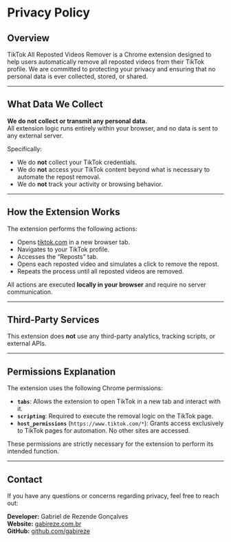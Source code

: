 # Privacy Policy

## Overview

TikTok All Reposted Videos Remover is a Chrome extension designed to help users automatically remove all reposted videos from their TikTok profile. We are committed to protecting your privacy and ensuring that no personal data is ever collected, stored, or shared.

---

## What Data We Collect

**We do not collect or transmit any personal data.**  
All extension logic runs entirely within your browser, and no data is sent to any external server.

Specifically:
- We do **not** collect your TikTok credentials.
- We do **not** access your TikTok content beyond what is necessary to automate the repost removal.
- We do **not** track your activity or browsing behavior.

---

## How the Extension Works

The extension performs the following actions:

- Opens [tiktok.com](https://www.tiktok.com) in a new browser tab.
- Navigates to your TikTok profile.
- Accesses the “Reposts” tab.
- Opens each reposted video and simulates a click to remove the repost.
- Repeats the process until all reposted videos are removed.

All actions are executed **locally in your browser** and require no server communication.

---

## Third-Party Services

This extension does **not** use any third-party analytics, tracking scripts, or external APIs.

---

## Permissions Explanation

The extension uses the following Chrome permissions:

- **`tabs`**: Allows the extension to open TikTok in a new tab and interact with it.
- **`scripting`**: Required to execute the removal logic on the TikTok page.
- **`host_permissions`** (`https://www.tiktok.com/*`): Grants access exclusively to TikTok pages for automation. No other sites are accessed.

These permissions are strictly necessary for the extension to perform its intended function.

---

## Contact

If you have any questions or concerns regarding privacy, feel free to reach out:

**Developer:** Gabriel de Rezende Gonçalves  
**Website:** [gabireze.com.br](https://gabireze.com.br)  
**GitHub:** [github.com/gabireze](https://github.com/gabireze)
